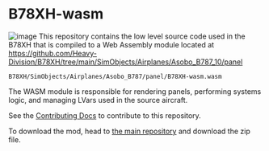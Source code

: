# B78XH-wasm
![image](https://cdn.discordapp.com/attachments/960729491750141993/983010796189659216/hdgithub_banner.png)
This repository contains the low level source code used in the B78XH that is compiled to a Web Assembly module located at 
https://github.com/Heavy-Division/B78XH/tree/main/SimObjects/Airplanes/Asobo_B787_10/panel 

`B78XH/SimObjects/Airplanes/Asobo_B787/panel/B78XH-wasm.wasm`

The WASM module is responsible for rendering panels, performing systems logic, and managing LVars used in the source aircraft.

See the [Contributing Docs]() to contribute to this repository.

To download the mod, head to [the main repository](https://github.com/Heavy-Division/B78XH-wasm.git) and download the zip file. 


